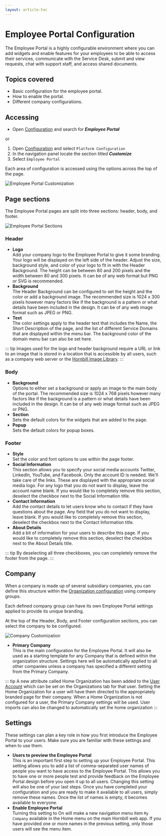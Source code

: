 ```yaml
---
layout: article-toc
---
```

# Employee Portal Configuration
The Employee Portal is a highly configurable environment where you can add widgets and enable features for your employees to be able to access their services, communicate with the Service Desk, submit and view requests, chat with support staff, and access shared documents.

## Topics covered
* Basic configuration for the employee portal.
* How to enable the portal.
* Different company configurations.


## Accessing
* Open [Configuration](/esp-config/getting-started/using-configuration) and search for ***Employee Portal***

or

1. Open [Configuration](/esp-config/getting-started/using-configuration) and select `Platform Configuration`
1. In the navigation panel locate the section titled ***Customize***
1. Select `Employee Portal`

Each area of configuration is accessed using the options across the top of the page.

![Employee Portal Customization](_books/esp-config/customize/employee-portal/images/customize-options.png)

## Page sections
The Employee Portal pages are split into three sections: header, body, and footer.

![Employee Portal Sections](_books/esp-config/customize/employee-portal/images/header-body-footer.png)

### Header
* **Logo**<br>Add your company logo to the Employee Portal to give it some branding. Your logo will be displayed on the left side of the header. Adjust the size, background style, and color of your logo to fit in with the Header Background. The height can be between 80 and 200 pixels and the width between 80 and 300 pixels. It can be of any web format but PNG or SVG is recommended.
* **Background**<br>The Header Background can be configured to set the height and the color or add a background image. The recommended size is  1024 x 300 pixels however many factors like if the background is a pattern or what details have been included in the design. It can be of any web image format such as JPEG or PNG.
* **Text**<br>The color settings apply to the header text that includes the Name, the Short Description of the page, and the list of different Service Domains that are displayed within the menu bar. The background color of the domain menu bar can also be set here.

::: tip
Images used for the logo and header background require a URL or link to an image that is stored in a location that is accessible by all users, such as a company web server or the [Hornbill Image Library](/esp-config/customize/image-library).
:::

### Body
* **Background**<br>Options to either set a background or apply an image to the main body of the portal. The recommended size is 1024 x 768 pixels however many factors like if the background is a pattern or what details have been included in the design. It can be of any web image format such as JPEG or PNG.
* **Section**<br>Sets the default colors for the widgets that are added to the page.
* **Popup**<br>Sets the default colors for popup boxes.

### Footer
* **Style**<br>Set the color and font options to use within the page footer.
* **Social Information**<br>This section allows you to specify your social media accounts Twitter, LinkedIn, YouTube, and Facebook. Only the account ID is needed. We'll take care of the links. These are displayed with the appropriate social media logo. For any logo that you do not want to display, leave the account name blank. If you would like to completely remove this section, deselect the checkbox next to the Social Information title.
* **Contact Information**<br>Add the contact details to let users know who to contact if they have questions about the page. Any field that you do not want to display, leave blank. If you would like to completely remove this section, deselect the checkbox next to the Contact Information title.
* **About Details**<br>Add a bit of information for your users to describe this page. If you would like to completely remove this section, deselect the checkbox next to the About Details title.

::: tip
By deselecting all three checkboxes, you can completely remove the footer from the page.
:::

## Company
When a company is made up of several subsidiary companies, you can define this structure within the [Organization configuration](/esp-config/organizational-data/organization) using company groups. 

Each defined company group can have its own Employee Portal settings applied to provide its unique branding.

At the top of the Header, Body, and Footer configuration sections, you can select the company to be configured.  

![Company Customization](_books/esp-config/customize/employee-portal/images/company-customization.png)

* **Primary Company**<br>This is the main configuration for the Employee Portal. It will also be used as a starting template for any Company that is defined within the organization structure. Settings here will be automatically applied to all other companies unless a company has specified a different setting from the Primary Company.

::: tip
A new attribute called Home Organization has been added to the [User Account](/esp-config/organizational-data/user-accounts/about-user-accounts) which can be set on the Organizations tab for that user. Setting the Home Organization for a user will have them directed to the appropriately branded page for their company. When a Home Organization is not configured for a user, the Primary Company settings will be used. User imports can also be changed to automatically set the home organization
:::

## Settings
These settings can plan a key role in how you first introduce the Employee Portal to your users. Make sure you are familiar with these settings and when to use them.
* **Users to preview the Employee Portal**<br>This is an important first step to setting up your Employee Portal. This setting allows you to add a list of comma-separated user names of people you want to have access to the Employee Portal. This allows you to have one or more people test and provide feedback on the Employee Portal design before you open it up to all users. Changing this setting will also be one of your last steps. Once you have completed your configuration and you are ready to make it available to all users, simply remove these names. Once the list of names is empty, it becomes available to everyone.
* **Enable Employee Portal**<br>Turning this setting to On will make a new navigation menu item `My Company` available in the Home menu on the main Hornbill web app. If you have provided one or more names in the previous setting, only those users will see the menu item.

